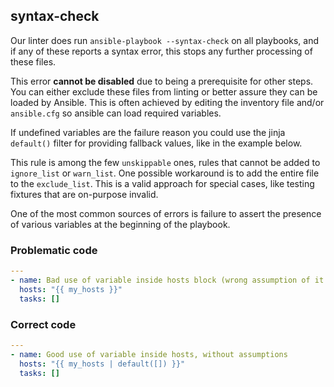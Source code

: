 ## syntax-check

Our linter does run `ansible-playbook --syntax-check` on all playbooks, and
if any of these reports a syntax error, this stops any further processing
of these files.

This error **cannot be disabled** due to being a prerequisite for other steps.
You can either exclude these files from linting or better assure they can be
loaded by Ansible. This is often achieved by editing the inventory file and/or
`ansible.cfg` so ansible can load required variables.

If undefined variables are the failure reason you could use the jinja
`default()` filter for providing fallback values, like in the example below.

This rule is among the few `unskippable` ones, rules that cannot be added
to `ignore_list` or `warn_list`. One possible workaround is to add the entire
file to the `exclude_list`. This is a valid approach for special cases, like
testing fixtures that are on-purpose invalid.

One of the most common sources of errors is failure to assert the presence of
various variables at the beginning of the playbook.

### Problematic code

```yaml
---
- name: Bad use of variable inside hosts block (wrong assumption of it being defined)
  hosts: "{{ my_hosts }}"
  tasks: []
```

### Correct code

```yaml
---
- name: Good use of variable inside hosts, without assumptions
  hosts: "{{ my_hosts | default([]) }}"
  tasks: []
```
